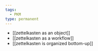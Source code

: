 ```yaml
---
tags:
  - PKM
type: permanent
---
```

- [[zettelkasten as an object]]
- [[zettelkasten as a workflow]]
- [[zettelkasten is organized bottom-up]]

